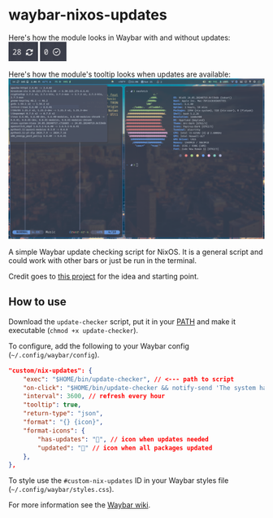 # waybar-nixos-updates
Here's how the module looks in Waybar with and without updates:  
![Screenshot with updates](screenshot-thumbnail-has-updates.png)
![Screenshot updates](screenshot-thumbnail-updated.png)

Here's how the module's tooltip looks when updates are available:
![Screenshot with updates](screenshot-has-updates.png)

A simple Waybar update checking script for NixOS. It is a general script and could work with other bars or just be run in the terminal.

Credit goes to [this project](https://github.com/J-Carder/waybar-apt-updates) for the idea and starting point.

## How to use

Download the `update-checker` script, put it in your [PATH](https://unix.stackexchange.com/a/26059) and make it executable (`chmod +x update-checker`).

To configure, add the following to your Waybar config (`~/.config/waybar/config`).


```json
"custom/nix-updates": {
    "exec": "$HOME/bin/update-checker", // <--- path to script
    "on-click": "$HOME/bin/update-checker && notify-send 'The system has been updated'", // refresh on click
    "interval": 3600, // refresh every hour
    "tooltip": true,
    "return-type": "json",
    "format": "{} {icon}",
    "format-icons": {
        "has-updates": "", // icon when updates needed
        "updated": "" // icon when all packages updated
    },
},
```

To style use the `#custom-nix-updates` ID in your Waybar styles file (`~/.config/waybar/styles.css`).

For more information see the [Waybar wiki](https://github.com/Alexays/Waybar/wiki).



